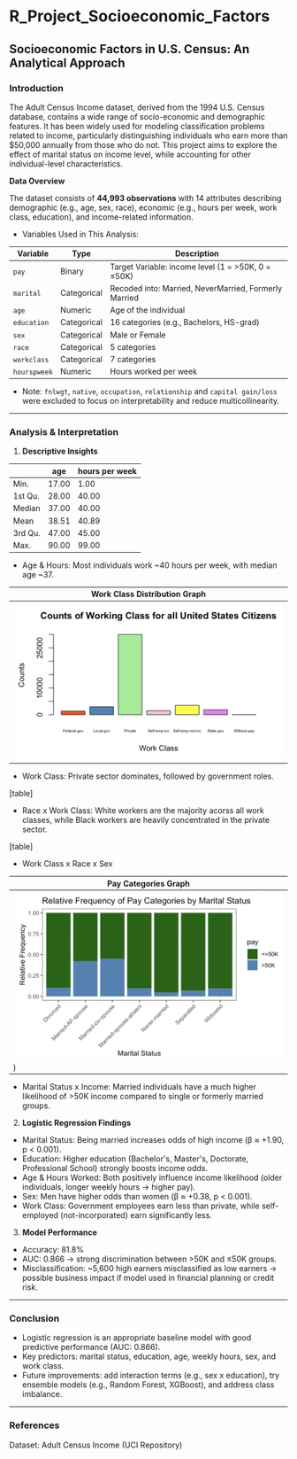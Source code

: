 # R_Project_Socioeconomic_Factors

## Socioeconomic Factors in U.S. Census: An Analytical Approach

### Introduction

The Adult Census Income dataset, derived from the 1994 U.S. Census database, contains a wide range of socio-economic and demographic features. It has been widely used for modeling classification problems related to income, particularly distinguishing individuals who earn more than $50,000 annually from those who do not. This project aims to explore the effect of marital status on income level, while accounting for other individual-level characteristics. 

**Data Overview**

The dataset consists of **44,993 observations** with 14 attributes describing demographic (e.g., age, sex, race), economic (e.g., hours per week, work class, education), and income-related information.

 - Variables Used in This Analysis:

| Variable      | Type        | Description                                            |
|---------------|-------------|--------------------------------------------------------|
| `pay`         | Binary      | Target Variable: income level   (1 = >50K, 0 = ≤50K)   |
| `marital`     | Categorical | Recoded into: Married, NeverMarried, Formerly Married  |
| `age`         | Numeric     | Age of the individual                                  |
| `education`   | Categorical | 16 categories (e.g., Bachelors, HS-grad)               |
| `sex`         | Categorical | Male or Female                                         |
| `race`        | Categorical | 5 categories                                           |
| `workclass`   | Categorical | 7 categories                                           |
| `hourspweek`  | Numeric     | Hours worked per week                                  |

 - Note: `fnlwgt`, `native`, `occupation`, `relationship` and `capital gain/loss` were excluded to focus on interpretability and reduce multicollinearity.

---

### Analysis & Interpretation

1. **Descriptive Insights**

|           |  age    |    hours per week    |
|-----------|---------|----------------------|
| Min.      | 17.00   | 1.00                 |
| 1st Qu.   | 28.00   | 40.00                |
| Median    | 37.00   | 40.00                |
| Mean      | 38.51   | 40.89                | 
| 3rd Qu.   | 47.00   | 45.00                |
| Max.      | 90.00   | 99.00                |

* Age & Hours: Most individuals work ~40 hours per week, with median age ~37.

|                                             Work Class Distribution Graph                                              |
|------------------------------------------------------------------------------------------------------------------------|
|![image alt](https://github.com/hyenahlim-dataexplorer/R_Project_Socioeconomic_Factors/blob/main/workclass%20graph.png) |

* Work Class: Private sector dominates, followed by government roles.

[table] 

* Race x Work Class: White workers are the majority acorss all work classes, while Black workers are heavily concentrated in the private sector.

[table]

* Work Class x Race x Sex

|                                                           Pay Categories Graph                                                 |
|--------------------------------------------------------------------------------------------------------------------------------|
|![image alt](https://github.com/hyenahlim-dataexplorer/R_Project_Socioeconomic_Factors/blob/main/Pay%20Categories%20Graph.png)) |
  
* Marital Status x Income: Married individuals have a much higher likelihood of >50K income compared to single or formerly married groups.

2. **Logistic Regression Findings**

* Marital Status: Being married increases odds of high income (β ≈ +1.90, p < 0.001).
* Education: Higher education (Bachelor's, Master's, Doctorate, Professional School) strongly boosts income odds.
* Age & Hours Worked: Both positively influence income likelihood (older individuals, longer weekly hours → higher pay).
* Sex: Men have higher odds than women (β ≈ +0.38, p < 0.001).
* Work Class: Government employees earn less than private, while self-employed (not-incorporated) earn significantly less.

3. **Model Performance**

* Accuracy: 81.8%
* AUC: 0.866 → strong discrimination between >50K and ≤50K groups.
* Misclassification: ~5,600 high earners misclassified as low earners → possible business impact if model used in financial planning or credit risk.

---

### Conclusion

* Logistic regression is an appropriate baseline model with good predictive performance (AUC: 0.866).
* Key predictors: marital status, education, age, weekly hours, sex, and work class.
* Future improvements: add interaction terms (e.g., sex x education), try ensemble models (e.g., Random Forest, XGBoost), and address class imbalance.

---

### References
Dataset: Adult Census Income (UCI Repository)
